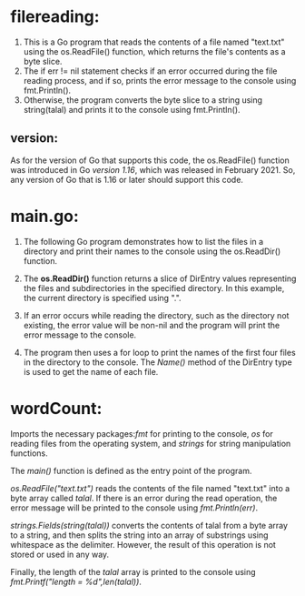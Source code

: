 # filereading: 
 1. This is a Go program that reads the contents of a file named "text.txt" using the os.ReadFile() function, which returns the file's contents as a byte slice.
2. The if err != nil statement checks if an error occurred during the file reading process, and if so, prints the error message to the console using fmt.Println().
3. Otherwise, the program converts the byte slice to a string using string(talal) and prints it to the console using fmt.Println().

## version:
As for the version of Go that supports this code, the os.ReadFile() function was introduced in Go *version 1.16*, which was released in February 2021. So, any version of Go that is 1.16 or later should support this code.

# main.go:
1. The following Go program demonstrates how to list the files in a directory and print their names to the console using the os.ReadDir() function.
2. The **os.ReadDir()** function returns a slice of DirEntry values representing the files and subdirectories in the specified directory. In this example, the current directory is specified using ".".

3. If an error occurs while reading the directory, such as the directory not existing, the error value will be non-nil and the program will print the error message to the console.

4. The program then uses a for loop to print the names of the first four files in the directory to the console. The *Name()* method of the DirEntry type is used to get the name of each file.

# wordCount:
Imports the necessary packages:*fmt* for printing to the console, *os* for reading files from the operating system, and *strings* for string manipulation functions.

The *main()* function is defined as the entry point of the program.

*os.ReadFile("text.txt")* reads the contents of the file named "text.txt" into a byte array called *talal*. If there is an error during the read operation, the error message will be printed to the console using *fmt.Println(err)*.

*strings.Fields(string(talal))* converts the contents of talal from a byte array to a string, and then splits the string into an array of substrings using whitespace as the delimiter. However, the result of this operation is not stored or used in any way.

Finally, the length of the *talal* array is printed to the console using *fmt.Printf("length = %d",len(talal))*.
